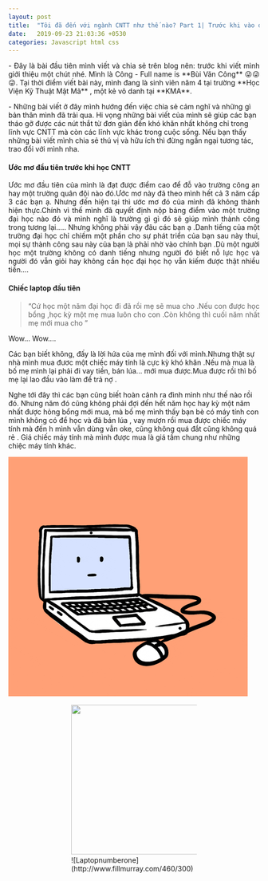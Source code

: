 ```yaml
---
layout: post
title:  "Tôi đã đến với ngành CNTT như thế nào? Part 1| Trước khi vào đại học"
date:   2019-09-23 21:03:36 +0530
categories: Javascript html css
---
```

<p style="text-align:justify;">
 - Đây là bài đầu tiên mình viết và chia sẻ trên blog nên: trước khi viết mình giới thiệu một chút nhé. Mình là Công - Full name is **Bùi Văn Công** 😜😜😜. Tại thời điểm viết bài này, mình đang là sinh viên năm 4 tại trường **Học Viện Kỹ Thuật Mật Mã** , một kẻ vô danh tại **KMA**. 
 </p>
 <p>
 - Những bài viết ở đây mình hướng đến việc chia sẻ cảm nghĩ và những gì bản thân mình đã trải qua. Hi vọng những bài viết của mình sẽ giúp các bạn tháo gỡ được các nút thắt từ đơn giản đến khó khăn nhất không chỉ trong lĩnh vực CNTT mà còn các lĩnh vực khác trong cuộc sống. Nếu bạn thấy những bài viết mình chia sẻ thú vị và hữu ích thì đừng ngần ngại tương tác, trao đổi với mình nha.
 </p>

 <h4> Ước mơ đầu tiên trước khi học CNTT</h4>
 <p style="text-align:justify;"> Ước mơ đầu tiên của mình là đạt được điểm cao để  đỗ  vào trường công an hay một trường quân đội nào đó.Ước mơ này đã theo mình hết cả 3 năm cấp 3 các bạn ạ. Nhưng đến hiện tại thì ước mơ đó của mình đã không thành hiện thực.Chính vì thế mình đã quyết định nộp bảng điểm vào một trường đại học nào đó và mình nghĩ là  trường gì gì đó sẽ giúp mình thành công trong tương lại..... Nhưng không phải vậy đâu các bạn ạ .Danh tiếng của một trường đại học chỉ chiếm một phần cho sự phát triển của bạn sau này thui, mọi sự thành công sau này của bạn là phải nhờ vào chính bạn .Dù một người học một trường không có danh tiếng nhưng người đó biết nỗ  lực học và người đó vẫn giỏi hay không cần học đại học họ vẫn kiếm được thật nhiều tiền.... </p>

 <h4>Chiếc laptop đầu tiên</h4>
<blockquote>
    <div style="text-align:justify;">
    “Cứ học một năm đại học đi đã rồi mẹ sẽ mua cho .Nếu con được học bổng ,học kỳ một mẹ mua luôn cho con .Còn không thì cuối năm nhất mẹ mới mua cho ”
    </div>
 </blockquote>

 Wow... Wow....

<p>
    Các bạn biết không, đấy là lời hứa của mẹ mình đối với mình.Nhưng thật sự nhà mình mua đươc một chiếc máy tính là cực kỳ khó khăn .Nếu mà mua là bố mẹ mình lại phải đi vay tiền, bán lúa... mới mua được.Mua được rồi thì bố mẹ lại lao đầu vào làm để trả nợ .
</p>

<p>
    Nghe tới đây thì các bạn cũng biết hoàn cảnh ra đình mình như thế nào rồi đó. Nhưng năm đó cũng không phải đợi đến hết năm học hay kỳ một năm nhất được hỏng bổng mới mua, mà bố mẹ mình thấy bạn bè có máy tính con mình không có để học  và đã bán lúa , vay mượn rồi mua được chiếc máy tính mà đến h mình vẫn dùng vẫn oke, cũng không quá đắt cũng không quá rẻ . Giá chiếc máy tính mà mình được mua là giá tầm chung như những chiệc máy tính khác.

</p>

![Laptopnumberone](/assets/pc.gif) 



<p style="display: block;
  margin-left: auto;
  margin-right: auto;
  width: 50%;">
   <img width="460" height="300" src="http://www.fillmurray.com/460/300"></img>
   ![Laptopnumberone](http://www.fillmurray.com/460/300) 
</p>